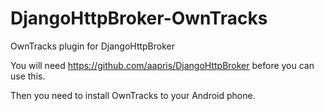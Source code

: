 # DjangoHttpBroker-OwnTracks
OwnTracks plugin for DjangoHttpBroker

You will need 
https://github.com/aapris/DjangoHttpBroker
before you can use this.

Then you need to install OwnTracks to your Android phone.

